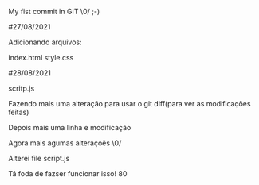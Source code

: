 My fist commit in GIT \0/ ;-)

#27/08/2021

Adicionando arquivos:

index.html
style.css

#28/08/2021

scritp.js

Fazendo mais uma alteração para usar o git diff(para ver as modificações feitas)

Depois mais uma linha e modificação

Agora mais agumas alteraçoẽs \0/

Alterei file script.js

Tá foda de fazser funcionar isso! 80